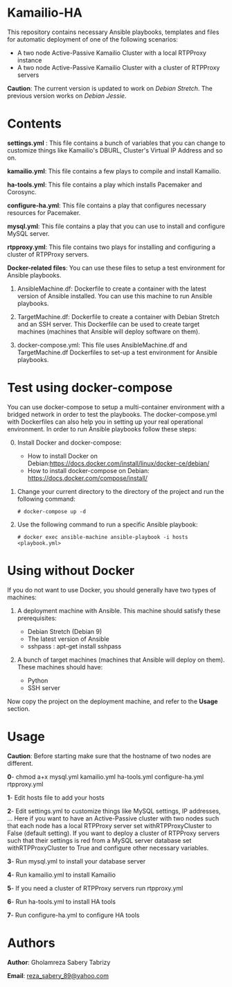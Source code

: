 Kamailio-HA
===========

This repository contains necessary Ansible playbooks, templates and files for automatic deployment of one of the
following scenarios:

* A two node Active-Passive Kamailio Cluster with a local RTPProxy instance
* A two node Active-Passive Kamailio Cluster with a cluster of RTPProxy servers

**Caution**: The current version is updated to work on *Debian Stretch*. The previous version works on *Debian Jessie*.

Contents
========

**settings.yml** :      This file contains a bunch of variables that you can change to customize things like Kamailio's 
DBURL, Cluster's Virtual IP Address and so on.

**kamailio.yml**:       This file contains a few plays to compile and install Kamailio.

**ha-tools.yml**:       This file contains a play which installs Pacemaker and Corosync.

**configure-ha.yml**:   This file contains a play that configures necessary resources for Pacemaker.

**mysql.yml**:          This file contains a play that you can use to install and configure  MySQL server.

**rtpproxy.yml**:       This file contains two plays for installing and configuring a cluster of RTPProxy servers.

**Docker-related files**: You can use these files to setup a test environment for Ansible playbooks.

1. AnsibleMachine.df:   Dockerfile to create a container with the latest version of Ansible installed. You can use this
machine to run Ansible playbooks.

2. TargetMachine.df: Dockerfile to create a container with Debian Stretch and an SSH server. This Dockerfile can be used
to create target machines (machines that Ansible will deploy software on them).

3. docker-compose.yml: This file uses AnsibleMachine.df and TargetMachine.df Dockerfiles to set-up a test environment for
Ansible playbooks.


Test using docker-compose
=========================
You can use docker-compose to setup a multi-container environment with a bridged network in order to test the playbooks.
The docker-compose.yml with Dockerfiles can also help you in setting up your real operational environment. In order to
run Ansible playbooks follow these steps:

0. Install Docker and docker-compose:
    * How to install Docker on Debian:https://docs.docker.com/install/linux/docker-ce/debian/
    * How to install docker-compose on Debian: https://docs.docker.com/compose/install/
    
1. Change your current directory to the directory of the project and run the following command:

    `# docker-compose up -d` 

2. Use the following command to run a specific Ansible playbook:

    `# docker exec ansible-machine ansible-playbook -i hosts <playbook.yml>`

Using without Docker
=============
If you do not want to use Docker, you should generally have two types of machines:

1. A deployment machine with Ansible. This machine should satisfy these prerequisites: 

    * Debian Stretch (Debian 9)
    * The latest version of Ansible
    * sshpass : apt-get install sshpass
    
2. A bunch of target machines (machines that Ansible will deploy on them). These machines should have:
    * Python
    * SSH server
    
Now copy the project on the deployment machine, and refer to the **Usage** section.


Usage
=====

**Caution**: Before starting make sure that the hostname of two nodes are different.

**0**- chmod a+x mysql.yml kamailio.yml ha-tools.yml configure-ha.yml rtpproxy.yml

**1**- Edit hosts file to add your hosts

**2**- Edit settings.yml to customize things like MySQL settings, IP addresses, ... Here if you want to have an Active-Passive cluster
with two nodes such that each node has a local RTPProxy server set withRTPProxyCluster to False (default setting). If you want to deploy 
a cluster of RTPProxy servers such that their settings is red from a MySQL server database set withRTPProxyCluster to True and configure 
other necessary variables.

**3**- Run mysql.yml to install your database server

**4**- Run kamailio.yml to install Kamailio

**5**- If you need a cluster of RTPProxy servers run rtpproxy.yml

**6**- Run ha-tools.yml to install HA tools

**7**- Run configure-ha.yml to configure HA tools

Authors
=======

**Author**: Gholamreza Sabery Tabrizy

**Email**: reza_sabery_89@yahoo.com